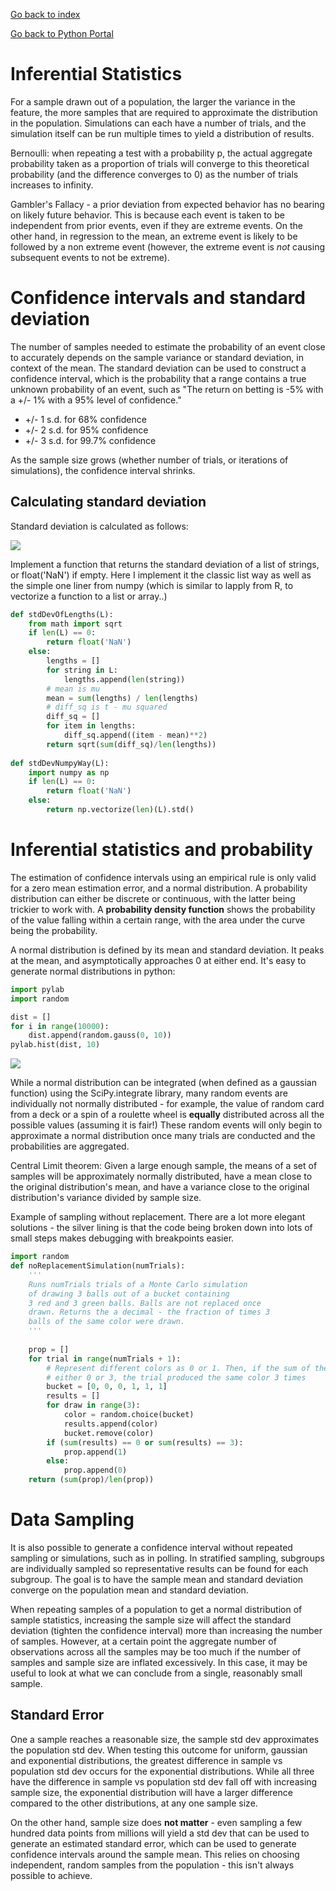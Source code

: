 <a href="../../../../index.html">Go back to index</a>

<a href="../../base.html">Go back to Python Portal</a>

  

# Inferential Statistics 

For a sample drawn out of a population, the larger the variance in the feature, the more samples that are required to approximate the distribution in the population. Simulations can each have a number of trials, and the simulation itself can be run multiple times to yield a distribution of results. 

Bernoulli: when repeating a test with a probability p, the actual aggregate probability taken as a proportion of trials will converge to this theoretical probability (and the difference converges to 0) as the number of trials increases to infinity. 

Gambler's Fallacy - a prior deviation from expected behavior has no bearing on likely future behavior. This is because each event is taken to be independent from prior events, even if they are extreme events. On the other hand, in regression to the mean, an extreme event is likely to be followed by a non extreme event (however, the extreme event is *not* causing subsequent events to not be extreme).

# Confidence intervals and standard deviation

The number of samples needed to estimate the probability of an event close to accurately depends on the sample variance or standard deviation, in context of the mean. The standard deviation can be used to construct a confidence interval, which is the probability that a range contains a true unknown probability of an event, such as "The return on betting is -5% with a +/- 1% with a 95% level of confidence."

* +/- 1 s.d. for 68% confidence
* +/- 2 s.d. for 95% confidence
* +/- 3 s.d. for 99.7% confidence

As the sample size grows (whether number of trials, or iterations of simulations), the confidence interval shrinks. 

## Calculating standard deviation

Standard deviation is calculated as follows:

![](std.webp)

Implement a function that returns the standard deviation of a list of strings, or float('NaN') if empty. Here I implement it the classic list way as well as the simple one liner from numpy (which is similar to lapply from R, to vectorize a function to a list or array..)

```python
def stdDevOfLengths(L):
    from math import sqrt
    if len(L) == 0:
        return float('NaN')
    else:
        lengths = []
        for string in L:
            lengths.append(len(string))
        # mean is mu
        mean = sum(lengths) / len(lengths)
        # diff_sq is t - mu squared
        diff_sq = []
        for item in lengths:
            diff_sq.append((item - mean)**2)
        return sqrt(sum(diff_sq)/len(lengths))
        
def stdDevNumpyWay(L):
    import numpy as np
    if len(L) == 0:
        return float('NaN')
    else:
        return np.vectorize(len)(L).std()
```

# Inferential statistics and probability

The estimation of confidence intervals using an empirical rule is only valid for a zero mean estimation error, and a normal distribution. A probability distribution can either be discrete or continuous, with the latter being trickier to work with. A **probability density function** shows the probability of the value falling within a certain range, with the area under the curve being the probability. 

A normal distribution is defined by its mean and standard deviation. It peaks at the mean, and asymptotically approaches 0 at either end. It's easy to generate normal distributions in python:

```python
import pylab
import random

dist = []
for i in range(10000):
    dist.append(random.gauss(0, 10))
pylab.hist(dist, 10)
```
![](Figure_1.webp)

While a normal distribution can be integrated (when defined as a gaussian function) using the SciPy.integrate library, many random events are individually not normally distributed - for example, the value of random card from a deck or a spin of a roulette wheel is **equally** distributed across all the possible values (assuming it is fair!) These random events will only begin to approximate a normal distribution once many trials are conducted and the probabilities are aggregated. 

Central Limit theorem: Given a large enough sample, the means of a set of samples will be approximately normally distributed, have a mean close to the original distribution's mean, and have a variance close to the original distribution's variance divided by sample size. 

Example of sampling without replacement. There are a lot more elegant solutions - the silver lining is that the code being broken down into lots of small steps makes debugging with breakpoints easier. 

```python
import random
def noReplacementSimulation(numTrials):
    '''
    Runs numTrials trials of a Monte Carlo simulation
    of drawing 3 balls out of a bucket containing
    3 red and 3 green balls. Balls are not replaced once
    drawn. Returns the a decimal - the fraction of times 3 
    balls of the same color were drawn.
    '''
    
    prop = []
    for trial in range(numTrials + 1):
        # Represent different colors as 0 or 1. Then, if the sum of the drawn numbers is
        # either 0 or 3, the trial produced the same color 3 times
        bucket = [0, 0, 0, 1, 1, 1]
        results = []
        for draw in range(3):
            color = random.choice(bucket)
            results.append(color)
            bucket.remove(color)
        if (sum(results) == 0 or sum(results) == 3):
            prop.append(1)
        else:
            prop.append(0)
    return (sum(prop)/len(prop))
```

# Data Sampling 

It is also possible to generate a confidence interval without repeated sampling or simulations, such as in polling. In stratified sampling, subgroups are individually sampled so representative results can be found for each subgroup. The goal is to have the sample mean and standard deviation converge on the population mean and standard deviation. 

When repeating samples of a population to get a normal distribution of sample statistics, increasing the sample size will affect the standard deviation (tighten the confidence interval) more than increasing the number of samples. However, at a certain point the aggregate number of observations across all the samples may be too much if the number of samples and sample size are inflated excessively. In this case, it may be useful to look at what we can conclude from a single, reasonably small sample. 

## Standard Error

One a sample reaches a reasonable size, the sample std dev approximates the population std dev. When testing this outcome for uniform, gaussian and exponential distributions, the greatest difference in sample vs population std dev occurs for the exponential distributions. While all three have the difference in sample vs population std dev fall off with increasing sample size, the exponential distribution will have a larger difference compared to the other distributions, at any one sample size. 

On the other hand, sample size does **not matter** - even sampling a few hundred data points from millions will yield a std dev that can be used to generate an estimated standard error, which can be used to generate confidence intervals around the sample mean. This relies on choosing independent, random samples from the population - this isn't always possible to achieve. 


